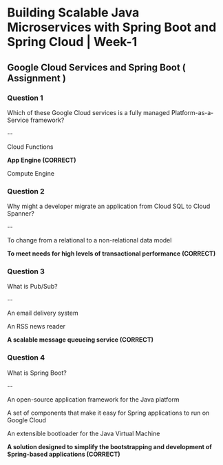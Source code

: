 
# Building Scalable Java Microservices with Spring Boot and Spring Cloud | Week-1

## Google Cloud Services and Spring Boot ( Assignment )

### Question 1

Which of these Google Cloud services is a fully managed Platform-as-a-Service framework?

--
               
Cloud Functions

**App Engine (CORRECT)**

Compute Engine



### Question 2

Why might a developer migrate an application from Cloud SQL to Cloud Spanner?

--

To change from a relational to a non-relational data model 

**To meet needs for high levels of transactional performance (CORRECT)**



### Question 3

What is Pub/Sub?

--

An email delivery system

An RSS news reader

**A scalable message queueing service (CORRECT)**



### Question 4

What is Spring Boot?

--

An open-source application framework for the Java platform

A set of components that make it easy for Spring applications to run on Google Cloud

An extensible bootloader for the Java Virtual Machine

**A solution designed to simplify the bootstrapping and development of Spring-based applications (CORRECT)**